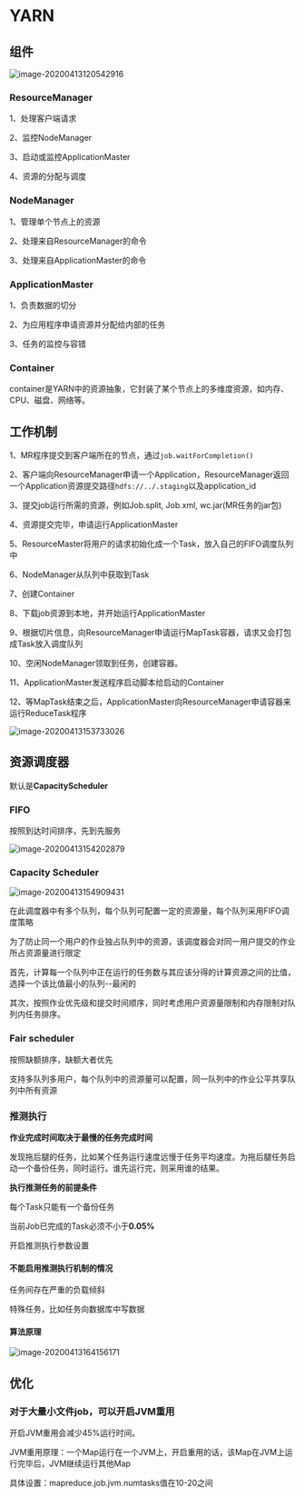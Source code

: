 # YARN

## 组件

![image-20200413120542916](assets/image-20200413120542916.png)    

### ResourceManager

1、处理客户端请求  

2、监控NodeManager  

3、启动或监控ApplicationMaster  

4、资源的分配与调度  

### NodeManager

1、管理单个节点上的资源  

2、处理来自ResourceManager的命令  

3、处理来自ApplicationMaster的命令  

### ApplicationMaster

1、负责数据的切分  

2、为应用程序申请资源并分配给内部的任务  

3、任务的监控与容错  

### Container

container是YARN中的资源抽象，它封装了某个节点上的多维度资源，如内存、CPU、磁盘、网络等。

## 工作机制

1、MR程序提交到客户端所在的节点，通过`job.waitForCompletion()`  

2、客户端向ResourceManager申请一个Application，ResourceManager返回一个Application资源提交路径`hdfs://../.staging`以及application_id  

3、提交job运行所需的资源，例如Job.split, Job.xml, wc.jar(MR任务的jar包)  

4、资源提交完毕，申请运行ApplicationMaster  

5、ResourceMaster将用户的请求初始化成一个Task，放入自己的FIFO调度队列中  

6、NodeManager从队列中获取到Task  

7、创建Container  

8、下载job资源到本地，并开始运行ApplicationMaster  

9、根据切片信息，向ResourceManager申请运行MapTask容器，请求又会打包成Task放入调度队列    

10、空闲NodeManager领取到任务，创建容器。  

11、ApplicationMaster发送程序启动脚本给启动的Container

12、等MapTask结束之后，ApplicationMaster向ResourceManager申请容器来运行ReduceTask程序

![image-20200413153733026](assets/image-20200413153733026.png)  

## 资源调度器

默认是**CapacityScheduler**

### FIFO

按照到达时间排序，先到先服务  

![image-20200413154202879](assets/image-20200413154202879.png)  

### Capacity Scheduler

![image-20200413154909431](assets/image-20200413154909431.png)  

在此调度器中有多个队列，每个队列可配置一定的资源量，每个队列采用FIFO调度策略  

为了防止同一个用户的作业独占队列中的资源，该调度器会对同一用户提交的作业所占资源量进行限定  



首先，计算每一个队列中正在运行的任务数与其应该分得的计算资源之间的比值，选择一个该比值最小的队列--最闲的  

其次，按照作业优先级和提交时间顺序，同时考虑用户资源量限制和内存限制对队列内任务排序。  

### Fair scheduler

按照缺额排序，缺额大者优先  

支持多队列多用户，每个队列中的资源量可以配置，同一队列中的作业公平共享队列中所有资源  

### 推测执行

**作业完成时间取决于最慢的任务完成时间**  

发现拖后腿的任务，比如某个任务运行速度远慢于任务平均速度。为拖后腿任务启动一个备份任务，同时运行。谁先运行完，则采用谁的结果。  

**执行推测任务的前提条件**  

每个Task只能有一个备份任务  

当前Job已完成的Task必须不小于**0.05%**  

开启推测执行参数设置



#### 不能启用推测执行机制的情况

任务间存在严重的负载倾斜  

特殊任务，比如任务向数据库中写数据

#### 算法原理

![image-20200413164156171](assets/image-20200413164156171.png)  

## 优化

### 对于大量小文件job，可以开启JVM重用

开启JVM重用会减少45%运行时间。  

JVM重用原理：一个Map运行在一个JVM上，开启重用的话，该Map在JVM上运行完毕后，JVM继续运行其他Map

具体设置：mapreduce.job.jvm.numtasks值在10-20之间